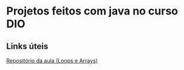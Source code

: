 # Projetos feitos com java no curso DIO

## Links úteis
[Repositório da aula (Loops e Arrays)](https://github.com/cami-la/loops-e-arrays)
